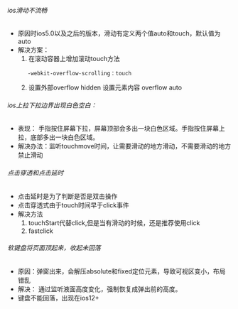 ###### ios滑动不流畅
   + 原因时ios5.0以及之后的版本，滑动有定义两个值auto和touch，默认值为auto
   + 解决方案：
      1. 在滚动容器上增加滚动touch方法
      ```
         -webkit-overflow-scrolling：touch
      ```
      2. 设置外部overflow hidden  设置元素内容 overflow auto
###### ios上拉下拉边界出现白色空白：
   + 表现： 手指按住屏幕下拉，屏幕顶部会多出一块白色区域。手指按住屏幕上拉，底部多出一块白色区域。
   + 解决办法：监听touchmove时间，让需要滑动的地方滑动，不需要滑动的地方禁止滑动
###### 点击穿透和点击延时
   + 点击延时是为了判断是否是双击操作
   + 点击穿透式由于touch时间早于click事件
   + 解决方法
      1. touchStart代替click,但是当有滑动的时候，还是推荐使用click
      2. fastclick
###### 软键盘将页面顶起来，收起未回落
   + 原因：弹窗出来，会解压absolute和fixed定位元素，导致可视区变小，布局错乱
   + 解决： 通过监听液面高度变化，强制恢复成弹出前的高度。
   + 键盘不能回落，出现在ios12+
   
      